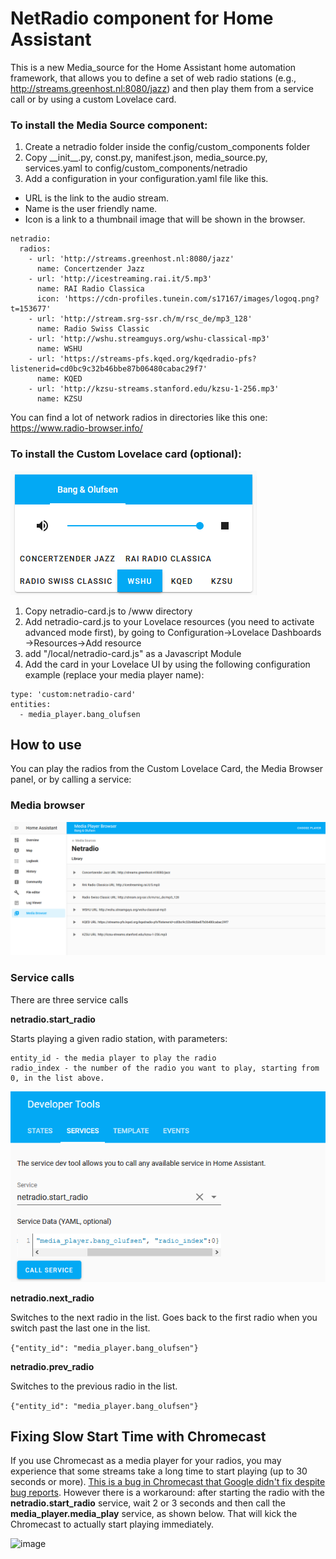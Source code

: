 # NetRadio component for Home Assistant

This is a new Media_source for the Home Assistant home automation framework, that allows you to define a set of web radio stations (e.g., http://streams.greenhost.nl:8080/jazz) and then play them from a service call or by using a custom Lovelace card.


### To install the Media Source component:
1. Create a netradio folder inside the config/custom_components folder
2. Copy \_\_init__.py, const.py, manifest.json, media_source.py, services.yaml to config/custom_components/netradio
3. Add a configuration in your configuration.yaml file like this. 
* URL is the link to the audio stream. 
* Name is the user friendly name. 
* Icon is a link to a thumbnail image that will be shown in the browser.

```
netradio:
  radios: 
    - url: 'http://streams.greenhost.nl:8080/jazz'
      name: Concertzender Jazz
    - url: 'http://icestreaming.rai.it/5.mp3'
      name: RAI Radio Classica
      icon: 'https://cdn-profiles.tunein.com/s17167/images/logoq.png?t=153677'
    - url: 'http://stream.srg-ssr.ch/m/rsc_de/mp3_128'
      name: Radio Swiss Classic
    - url: 'http://wshu.streamguys.org/wshu-classical-mp3'
      name: WSHU
    - url: 'https://streams-pfs.kqed.org/kqedradio-pfs?listenerid=cd0bc9c32b46bbe87b06480cabac29f7'
      name: KQED
    - url: 'http://kzsu-streams.stanford.edu/kzsu-1-256.mp3'
      name: KZSU
```  

You can find a lot of network radios in directories like this one: https://www.radio-browser.info/


### To install the Custom Lovelace card (optional):

![Card Screenshot](./screenshot.png)

1. Copy netradio-card.js to <config>/www directory
2. Add netradio-card.js to your Lovelace resources (you need to activate advanced mode first), by going to Configuration->Lovelace Dashboards ->Resources->Add resource
3. add "/local/netradio-card.js" as a Javascript Module
4. Add the card in your Lovelace UI by using the following configuration example (replace your media player name):
  
```
type: 'custom:netradio-card'
entities:
  - media_player.bang_olufsen
```


## How to use

You can play the radios from the Custom Lovelace Card, the Media Browser panel, or by calling a service:

### Media browser
![Media Browser Screenshot](./media-browser-screenshot.png)


### Service calls

There are three service calls

__netradio.start_radio__

Starts playing a given radio station, with parameters:

```
entity_id - the media player to play the radio
radio_index - the number of the radio you want to play, starting from 0, in the list above.
```

![Service Call Screenshot](./service-screenshot.png)



__netradio.next_radio__

Switches to the next radio in the list. Goes back to the first radio when you switch past the last one in the list.

`{"entity_id": "media_player.bang_olufsen"}`


__netradio.prev_radio__

Switches to the previous radio in the list.

`{"entity_id": "media_player.bang_olufsen"}`


## Fixing Slow Start Time with Chromecast

If you use Chromecast as a media player for your radios, you may experience that some streams take a long time to start playing (up to 30 seconds or more). [This is a bug in Chromecast that Google didn't fix despite bug reports](https://stackoverflow.com/questions/52504992/google-cast-slow-for-some-streams). However there is a workaround: after starting the radio with the __netradio.start_radio__ service, wait 2 or 3 seconds and then call the __media_player.media_play__ service, as shown below. That will kick the Chromecast to actually start playing immediately.

![image](https://user-images.githubusercontent.com/60585229/112392340-746a6b80-8cb6-11eb-8d86-0ed1545e338e.png)


